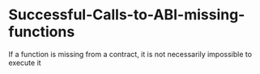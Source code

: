 # Successful-Calls-to-ABI-missing-functions
If a function is missing from a contract, it is not necessarily impossible to execute it
